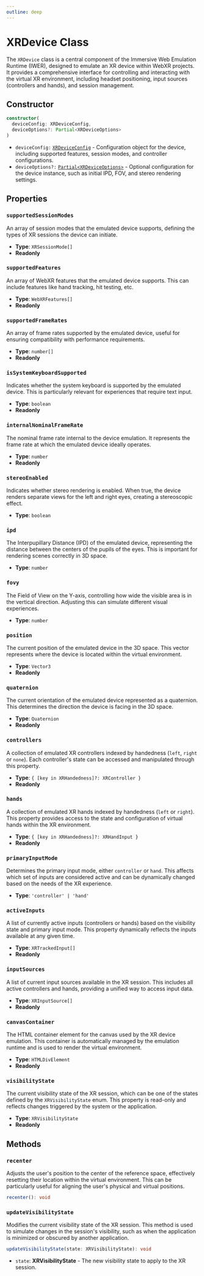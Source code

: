 ```yaml
---
outline: deep
---
```


# XRDevice Class

The `XRDevice` class is a central component of the Immersive Web Emulation Runtime (IWER), designed to emulate an XR device within WebXR projects. It provides a comprehensive interface for controlling and interacting with the virtual XR environment, including headset positioning, input sources (controllers and hands), and session management.

## Constructor

```typescript
constructor(
  deviceConfig: XRDeviceConfig,
  deviceOptions?: Partial<XRDeviceOptions>
)
```

- `deviceConfig:` [`XRDeviceConfig`](/api/config-interfaces#xrdeviceconfig) - Configuration object for the device, including supported features, session modes, and controller configurations.
- `deviceOptions?:` [`Partial<XRDeviceOptions>`](/api/config-interfaces#xrdeviceoptions) - Optional configuration for the device instance, such as initial IPD, FOV, and stereo rendering settings.

## Properties

### `supportedSessionModes`

An array of session modes that the emulated device supports, defining the types of XR sessions the device can initiate.

- **Type**: `XRSessionMode[]`
- **Readonly**

### `supportedFeatures`

An array of WebXR features that the emulated device supports. This can include features like hand tracking, hit testing, etc.

- **Type**: `WebXRFeatures[]`
- **Readonly**

### `supportedFrameRates`

An array of frame rates supported by the emulated device, useful for ensuring compatibility with performance requirements.

- **Type**: `number[]`
- **Readonly**

### `isSystemKeyboardSupported`

Indicates whether the system keyboard is supported by the emulated device. This is particularly relevant for experiences that require text input.

- **Type**: `boolean`
- **Readonly**

### `internalNominalFrameRate`

The nominal frame rate internal to the device emulation. It represents the frame rate at which the emulated device ideally operates.

- **Type**: `number`
- **Readonly**

### `stereoEnabled`

Indicates whether stereo rendering is enabled. When true, the device renders separate views for the left and right eyes, creating a stereoscopic effect.

- **Type**: `boolean`

### `ipd`

The Interpupillary Distance (IPD) of the emulated device, representing the distance between the centers of the pupils of the eyes. This is important for rendering scenes correctly in 3D space.

- **Type**: `number`

### `fovy`

The Field of View on the Y-axis, controlling how wide the visible area is in the vertical direction. Adjusting this can simulate different visual experiences.

- **Type**: `number`

### `position`

The current position of the emulated device in the 3D space. This vector represents where the device is located within the virtual environment.

- **Type**: `Vector3`
- **Readonly**

### `quaternion`

The current orientation of the emulated device represented as a quaternion. This determines the direction the device is facing in the 3D space.

- **Type**: `Quaternion`
- **Readonly**

### `controllers`

A collection of emulated XR controllers indexed by handedness (`left`, `right` or `none`). Each controller's state can be accessed and manipulated through this property.

- **Type**: `{ [key in XRHandedness]?: XRController }`
- **Readonly**

### `hands`

A collection of emulated XR hands indexed by handedness (`left` or `right`). This property provides access to the state and configuration of virtual hands within the XR environment.

- **Type**: `{ [key in XRHandedness]?: XRHandInput }`
- **Readonly**

### `primaryInputMode`

Determines the primary input mode, either `controller` or `hand`. This affects which set of inputs are considered active and can be dynamically changed based on the needs of the XR experience.

- **Type**: `'controller' | 'hand'`

### `activeInputs`

A list of currently active inputs (controllers or hands) based on the visibility state and primary input mode. This property dynamically reflects the inputs available at any given time.

- **Type**: `XRTrackedInput[]`
- **Readonly**

### `inputSources`

A list of current input sources available in the XR session. This includes all active controllers and hands, providing a unified way to access input data.

- **Type**: `XRInputSource[]`
- **Readonly**

### `canvasContainer`

The HTML container element for the canvas used by the XR device emulation. This container is automatically managed by the emulation runtime and is used to render the virtual environment.

- **Type**: `HTMLDivElement`
- **Readonly**

### `visibilityState`

The current visibility state of the XR session, which can be one of the states defined by the `XRVisibilityState` enum. This property is read-only and reflects changes triggered by the system or the application.

- **Type**: `XRVisibilityState`
- **Readonly**

## Methods

### `recenter`

Adjusts the user's position to the center of the reference space, effectively resetting their location within the virtual environment. This can be particularly useful for aligning the user's physical and virtual positions.

```typescript
recenter(): void
```

### `updateVisibilityState`

Modifies the current visibility state of the XR session. This method is used to simulate changes in the session's visibility, such as when the application is minimized or obscured by another application.

```typescript
updateVisibilityState(state: XRVisibilityState): void
```

- `state`: **XRVisibilityState** - The new visibility state to apply to the XR session.
